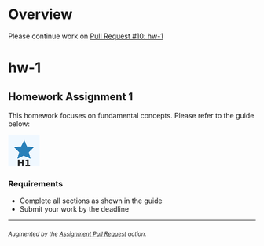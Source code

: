# Overview

Please continue work on [Pull Request #10: hw-1](https://github.com/scalarion/assignment-pull-request-test/pull/10)

# hw-1

## Homework Assignment 1

This homework focuses on fundamental concepts. Please refer to the guide below:

![Homework Guide](static/homework-guide.png)

### Requirements

- Complete all sections as shown in the guide
- Submit your work by the deadline

---
<sub>*Augmented by the [Assignment Pull Request](https://github.com/majikmate/assignment-pull-request) action.*</sub>

